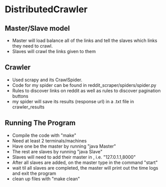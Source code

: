 # DistributedCrawler

## Master/Slave model
 - Master will load balance all of the links and tell the slaves which links they need to crawl. 
 - Slaves will crawl the links given to them

## Crawler
 - Used scrapy and its CrawlSpider.
 - Code for my spider can be found in reddit_scraper/spiders/spider.py 
 - Rules to discover links on reddit as well as rules to discover pagination buttons
 - my spider will save its results (response url) in a .txt file in crawler_results
 
## Running The Program
 - Compile the code with "make"
 - Need at least 2 terminals/machines
 - Have one be the master by running "java Master"
 - The rest are slaves by running "java Slave"
 - Slaves will need to add their master in <master ip>,<master port number> i.e. "127.0.1.1,8000"
 - After all slaves are added, on the master type in the command "start"
 - wait til all slaves are completed, the master will print out the time logs and exit the program
 - clean up files with "make clean"

